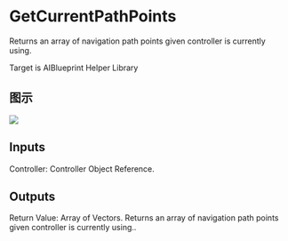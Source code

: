 # GetCurrentPathPoints

Returns an array of navigation path points given controller is currently using.

Target is AIBlueprint Helper Library

## 图示

![]($-20221218-17464039.png)

## Inputs

Controller: Controller Object Reference.  

## Outputs

Return Value: Array of Vectors. Returns an array of navigation path points given controller is currently using..

